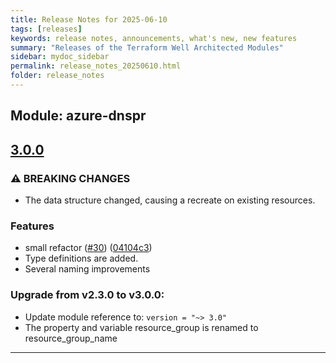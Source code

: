 ```yaml
---
title: Release Notes for 2025-06-10
tags: [releases]
keywords: release notes, announcements, what's new, new features
summary: "Releases of the Terraform Well Architected Modules"
sidebar: mydoc_sidebar
permalink: release_notes_20250610.html
folder: release_notes
---
```


## Module: azure-dnspr
## [3.0.0](https://github.com/CloudNationHQ/terraform-azure-dnspr/releases/tag/v3.0.0)


### ⚠ BREAKING CHANGES

* The data structure changed, causing a recreate on existing resources.

### Features

* small refactor ([#30](https://github.com/CloudNationHQ/terraform-azure-dnspr/issues/30)) ([04104c3](https://github.com/CloudNationHQ/terraform-azure-dnspr/commit/04104c3fd026bd7f783f17489f6b05c57cc94689))
* Type definitions are added.
*  Several naming improvements

### Upgrade from v2.3.0 to v3.0.0:

- Update module reference to: `version = "~> 3.0"`
- The property and variable resource_group is renamed to resource_group_name

---

